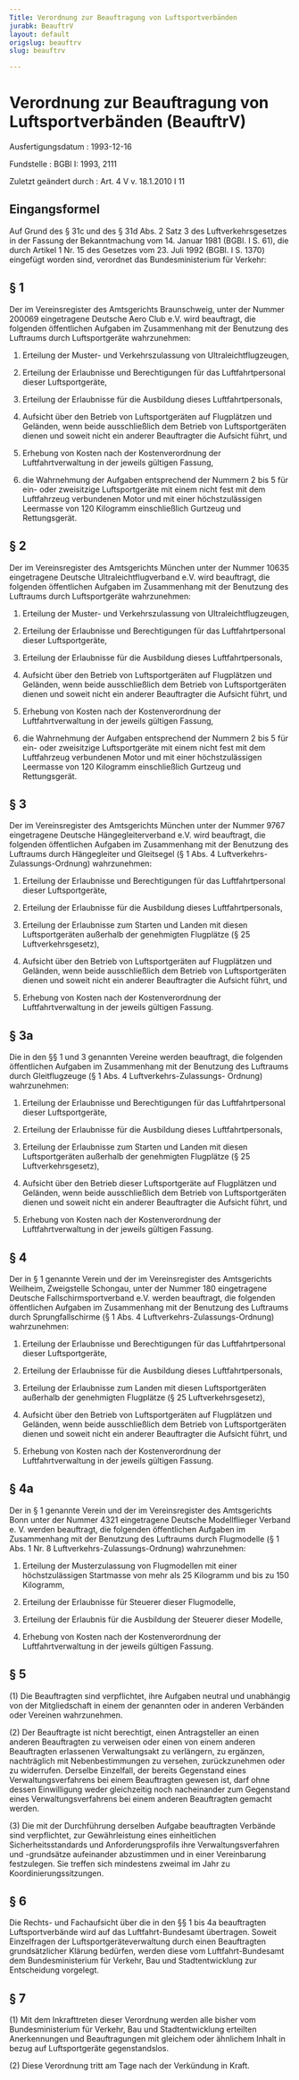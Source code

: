 ```yaml
---
Title: Verordnung zur Beauftragung von Luftsportverbänden
jurabk: BeauftrV
layout: default
origslug: beauftrv
slug: beauftrv

---
```


# Verordnung zur Beauftragung von Luftsportverbänden (BeauftrV)

Ausfertigungsdatum
:   1993-12-16

Fundstelle
:   BGBl I: 1993, 2111

Zuletzt geändert durch
:   Art. 4 V v. 18.1.2010 I 11


## Eingangsformel

Auf Grund des § 31c und des § 31d Abs. 2 Satz 3 des
Luftverkehrsgesetzes in der Fassung der Bekanntmachung vom 14. Januar
1981 (BGBl. I S. 61), die durch Artikel 1 Nr. 15 des Gesetzes vom 23.
Juli 1992 (BGBl. I S. 1370) eingefügt worden sind, verordnet das
Bundesministerium für Verkehr:


## § 1

Der im Vereinsregister des Amtsgerichts Braunschweig, unter der Nummer
200069 eingetragene Deutsche Aero Club e.V. wird beauftragt, die
folgenden öffentlichen Aufgaben im Zusammenhang mit der Benutzung des
Luftraums durch Luftsportgeräte wahrzunehmen:

1.  Erteilung der Muster- und Verkehrszulassung von Ultraleichtflugzeugen,


2.  Erteilung der Erlaubnisse und Berechtigungen für das Luftfahrtpersonal
    dieser Luftsportgeräte,


3.  Erteilung der Erlaubnisse für die Ausbildung dieses
    Luftfahrtpersonals,


4.  Aufsicht über den Betrieb von Luftsportgeräten auf Flugplätzen und
    Geländen, wenn beide ausschließlich dem Betrieb von Luftsportgeräten
    dienen und soweit nicht ein anderer Beauftragter die Aufsicht führt,
    und


5.  Erhebung von Kosten nach der Kostenverordnung der Luftfahrtverwaltung
    in der jeweils gültigen Fassung,


6.  die Wahrnehmung der Aufgaben entsprechend der Nummern 2 bis 5 für ein-
    oder zweisitzige Luftsportgeräte mit einem nicht fest mit dem
    Luftfahrzeug verbundenen Motor und mit einer höchstzulässigen
    Leermasse von 120 Kilogramm einschließlich Gurtzeug und Rettungsgerät.





## § 2

Der im Vereinsregister des Amtsgerichts München unter der Nummer 10635
eingetragene Deutsche Ultraleichtflugverband e.V. wird beauftragt, die
folgenden öffentlichen Aufgaben im Zusammenhang mit der Benutzung des
Luftraums durch Luftsportgeräte wahrzunehmen:

1.  Erteilung der Muster- und Verkehrszulassung von Ultraleichtflugzeugen,


2.  Erteilung der Erlaubnisse und Berechtigungen für das Luftfahrtpersonal
    dieser Luftsportgeräte,


3.  Erteilung der Erlaubnisse für die Ausbildung dieses
    Luftfahrtpersonals,


4.  Aufsicht über den Betrieb von Luftsportgeräten auf Flugplätzen und
    Geländen, wenn beide ausschließlich dem Betrieb von Luftsportgeräten
    dienen und soweit nicht ein anderer Beauftragter die Aufsicht führt,
    und


5.  Erhebung von Kosten nach der Kostenverordnung der Luftfahrtverwaltung
    in der jeweils gültigen Fassung,


6.  die Wahrnehmung der Aufgaben entsprechend der Nummern 2 bis 5 für ein-
    oder zweisitzige Luftsportgeräte mit einem nicht fest mit dem
    Luftfahrzeug verbundenen Motor und mit einer höchstzulässigen
    Leermasse von 120 Kilogramm einschließlich Gurtzeug und Rettungsgerät.





## § 3

Der im Vereinsregister des Amtsgerichts München unter der Nummer 9767
eingetragene Deutsche Hängegleiterverband e.V. wird beauftragt, die
folgenden öffentlichen Aufgaben im Zusammenhang mit der Benutzung des
Luftraums durch Hängegleiter und Gleitsegel (§ 1 Abs. 4 Luftverkehrs-
Zulassungs-Ordnung) wahrzunehmen:

1.  Erteilung der Erlaubnisse und Berechtigungen für das Luftfahrtpersonal
    dieser Luftsportgeräte,


2.  Erteilung der Erlaubnisse für die Ausbildung dieses
    Luftfahrtpersonals,


3.  Erteilung der Erlaubnisse zum Starten und Landen mit diesen
    Luftsportgeräten außerhalb der genehmigten Flugplätze (§ 25
    Luftverkehrsgesetz),


4.  Aufsicht über den Betrieb von Luftsportgeräten auf Flugplätzen und
    Geländen, wenn beide ausschließlich dem Betrieb von Luftsportgeräten
    dienen und soweit nicht ein anderer Beauftragter die Aufsicht führt,
    und


5.  Erhebung von Kosten nach der Kostenverordnung der Luftfahrtverwaltung
    in der jeweils gültigen Fassung.





## § 3a

Die in den §§ 1 und 3 genannten Vereine werden beauftragt, die
folgenden öffentlichen Aufgaben im Zusammenhang mit der Benutzung des
Luftraums durch Gleitflugzeuge (§ 1 Abs. 4 Luftverkehrs-Zulassungs-
Ordnung) wahrzunehmen:

1.  Erteilung der Erlaubnisse und Berechtigungen für das Luftfahrtpersonal
    dieser Luftsportgeräte,


2.  Erteilung der Erlaubnisse für die Ausbildung dieses
    Luftfahrtpersonals,


3.  Erteilung der Erlaubnisse zum Starten und Landen mit diesen
    Luftsportgeräten außerhalb der genehmigten Flugplätze (§ 25
    Luftverkehrsgesetz),


4.  Aufsicht über den Betrieb dieser Luftsportgeräte auf Flugplätzen und
    Geländen, wenn beide ausschließlich dem Betrieb von Luftsportgeräten
    dienen und soweit nicht ein anderer Beauftragter die Aufsicht führt,
    und


5.  Erhebung von Kosten nach der Kostenverordnung der Luftfahrtverwaltung
    in der jeweils gültigen Fassung.





## § 4

Der in § 1 genannte Verein und der im Vereinsregister des Amtsgerichts
Weilheim, Zweigstelle Schongau, unter der Nummer 180 eingetragene
Deutsche Fallschirmsportverband e.V. werden beauftragt, die folgenden
öffentlichen Aufgaben im Zusammenhang mit der Benutzung des Luftraums
durch Sprungfallschirme (§ 1 Abs. 4 Luftverkehrs-Zulassungs-Ordnung)
wahrzunehmen:

1.  Erteilung der Erlaubnisse und Berechtigungen für das Luftfahrtpersonal
    dieser Luftsportgeräte,


2.  Erteilung der Erlaubnisse für die Ausbildung dieses
    Luftfahrtpersonals,


3.  Erteilung der Erlaubnisse zum Landen mit diesen Luftsportgeräten
    außerhalb der genehmigten Flugplätze (§ 25 Luftverkehrsgesetz),


4.  Aufsicht über den Betrieb von Luftsportgeräten auf Flugplätzen und
    Geländen, wenn beide ausschließlich dem Betrieb von Luftsportgeräten
    dienen und soweit nicht ein anderer Beauftragter die Aufsicht führt,
    und


5.  Erhebung von Kosten nach der Kostenverordnung der Luftfahrtverwaltung
    in der jeweils gültigen Fassung.





## § 4a

Der in § 1 genannte Verein und der im Vereinsregister des Amtsgerichts
Bonn unter der Nummer 4321 eingetragene Deutsche Modellflieger Verband
e. V. werden beauftragt, die folgenden öffentlichen Aufgaben im
Zusammenhang mit der Benutzung des Luftraums durch Flugmodelle (§ 1
Abs. 1 Nr. 8 Luftverkehrs-Zulassungs-Ordnung) wahrzunehmen:

1.  Erteilung der Musterzulassung von Flugmodellen mit einer
    höchstzulässigen Startmasse von mehr als 25 Kilogramm und bis zu 150
    Kilogramm,


2.  Erteilung der Erlaubnisse für Steuerer dieser Flugmodelle,


3.  Erteilung der Erlaubnis für die Ausbildung der Steuerer dieser
    Modelle,


4.  Erhebung von Kosten nach der Kostenverordnung der Luftfahrtverwaltung
    in der jeweils gültigen Fassung.





## § 5

(1) Die Beauftragten sind verpflichtet, ihre Aufgaben neutral und
unabhängig von der Mitgliedschaft in einem der genannten oder in
anderen Verbänden oder Vereinen wahrzunehmen.

(2) Der Beauftragte ist nicht berechtigt, einen Antragsteller an einen
anderen Beauftragten zu verweisen oder einen von einem anderen
Beauftragten erlassenen Verwaltungsakt zu verlängern, zu ergänzen,
nachträglich mit Nebenbestimmungen zu versehen, zurückzunehmen oder zu
widerrufen. Derselbe Einzelfall, der bereits Gegenstand eines
Verwaltungsverfahrens bei einem  Beauftragten gewesen ist, darf ohne
dessen Einwilligung weder gleichzeitig noch nacheinander zum
Gegenstand eines Verwaltungsverfahrens bei einem anderen Beauftragten
gemacht werden.

(3) Die mit der Durchführung derselben Aufgabe beauftragten Verbände
sind verpflichtet, zur Gewährleistung eines einheitlichen
Sicherheitsstandards und Anforderungsprofils ihre Verwaltungsverfahren
und -grundsätze aufeinander abzustimmen und in einer Vereinbarung
festzulegen. Sie treffen sich mindestens zweimal im Jahr zu
Koordinierungssitzungen.


## § 6

Die Rechts- und Fachaufsicht über die in den §§ 1 bis 4a beauftragten
Luftsportverbände wird auf das Luftfahrt-Bundesamt übertragen. Soweit
Einzelfragen der Luftsportgeräteverwaltung durch einen Beauftragten
grundsätzlicher Klärung bedürfen, werden diese vom Luftfahrt-Bundesamt
dem Bundesministerium für Verkehr, Bau und Stadtentwicklung zur
Entscheidung vorgelegt.


## § 7

(1) Mit dem Inkrafttreten dieser Verordnung werden alle bisher vom
Bundesministerium für Verkehr, Bau und Stadtentwicklung erteilten
Anerkennungen und Beauftragungen mit gleichem oder ähnlichem Inhalt in
bezug auf Luftsportgeräte gegenstandslos.

(2) Diese Verordnung tritt am Tage nach der Verkündung in Kraft.

